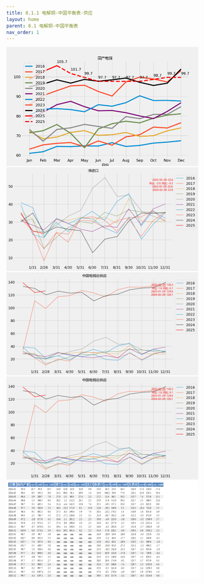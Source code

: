 ```yaml
---
title: 8.1.1 电解铜-中国平衡表-供应
layout: home
parent: 8.1 电解铜-中国平衡表
nav_order: 1
---
```




<img src="Charts/%E5%9B%BD%E4%BA%A7%E7%94%B5%E9%93%9C.png" alt="平衡表电铜产量">

<img src="Charts/%E5%87%80%E8%BF%9B%E5%8F%A3.png" alt="平衡表净进口">

<img src="Charts/%E4%B8%AD%E5%9B%BD%E7%94%B5%E9%93%9C%E6%80%BB%E4%BE%9B%E5%BA%94.png" alt="平衡表总供应">

<img src="Charts/%E4%B8%AD%E5%9B%BD%E7%94%B5%E9%93%9C%E6%80%BB%E4%BE%9B%E5%BA%94.png" alt="平衡表总供应">

<img src="Charts/%E5%B9%B3%E8%A1%A1%E8%A1%A8%E4%BE%9B%E5%BA%94%E8%A1%A8%E6%A0%BC.png" alt="平衡表供应表">